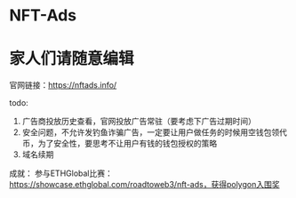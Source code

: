 # NFT-Ads

# 家人们请随意编辑 

官网链接：https://nftads.info/

todo:
1. 广告商投放历史查看，官网投放广告常驻（要考虑下广告过期时间）
2. 安全问题，不允许发钓鱼诈骗广告，一定要让用户做任务的时候用空钱包领代币，为了安全性，要思考不让用户有钱的钱包授权的策略
3. 域名续期















成就：
参与ETHGlobal比赛：https://showcase.ethglobal.com/roadtoweb3/nft-ads，获得polygon入围奖
